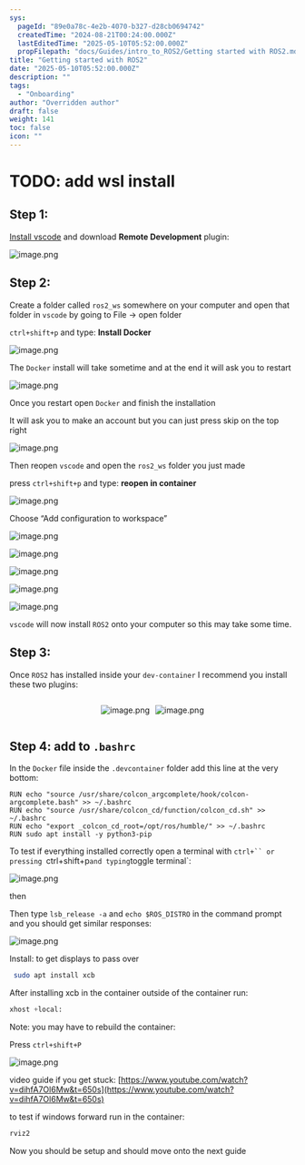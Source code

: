 ```yaml
---
sys:
  pageId: "89e0a78c-4e2b-4070-b327-d28cb0694742"
  createdTime: "2024-08-21T00:24:00.000Z"
  lastEditedTime: "2025-05-10T05:52:00.000Z"
  propFilepath: "docs/Guides/intro_to_ROS2/Getting started with ROS2.md"
title: "Getting started with ROS2"
date: "2025-05-10T05:52:00.000Z"
description: ""
tags:
  - "Onboarding"
author: "Overridden author"
draft: false
weight: 141
toc: false
icon: ""
---
```


# TODO: add wsl install

## Step 1:

[Install vscode](https://code.visualstudio.com/download) and download **Remote Development** plugin:

![image.png](https://prod-files-secure.s3.us-west-2.amazonaws.com/d518164a-d88e-44d1-a4ee-3adb3bd8bce0/efb52993-1881-4a40-b95e-6f020334f022/image.png?X-Amz-Algorithm=AWS4-HMAC-SHA256&X-Amz-Content-Sha256=UNSIGNED-PAYLOAD&X-Amz-Credential=ASIAZI2LB4662GFFCBWY%2F20250610%2Fus-west-2%2Fs3%2Faws4_request&X-Amz-Date=20250610T170810Z&X-Amz-Expires=3600&X-Amz-Security-Token=IQoJb3JpZ2luX2VjEOn%2F%2F%2F%2F%2F%2F%2F%2F%2F%2FwEaCXVzLXdlc3QtMiJHMEUCIQC%2FO1dj%2F%2FZMC6N7ko42kRrVkO%2B4RD%2BMzB3YTG%2FNe1Kd2gIgcrpjBC5YPG%2FxkAg%2FxT%2FLY61dcVo2aEGY8Hn72xhJHOgqiAQIwv%2F%2F%2F%2F%2F%2F%2F%2F%2F%2FARAAGgw2Mzc0MjMxODM4MDUiDHpO%2FyAKg68lWjpSmircAw72fnKrGWSU8%2BzPSnJcITZ651bLz1MpnJQ%2BbGLEsU%2BS3vmgFhOcPp2nBYGYKLQlP8IQNLri8fzvSmXyV%2Bw0PNNW7Ewr%2BLmNbZhbXpF8T6OFQP5POg5sqyOBrRiA4aqeajYi2KUK%2FGqxl3UfRUn596N9TG89VbMnwTm8aBcPlw9ak%2Fs%2Fcvz5MMl8LnY%2FJ8fc4hjAaPW9ZdhKjkcejfPk3h4Hv59MBwnruGPVnjhxC%2BmhIcQX7EG73jHUH663j60PEQoWKnvL20cdBy0i145%2BxCdTlEmMahlbW%2BCkGmIU8fsxjY%2B7C50FbKIdD9qPf%2Bu1RKgIBH%2BqKSZQXl4tFJttoupJt8lVt1X%2FaKbaCaD6dkcsSneEo6JtCFLF3vUqJ%2B6efuHawEjpayCHSd70RA0n%2Bi3TtkSmNeNl9JZLxxeKldydIP9BHUc3OY5cFirmh7%2FPV%2FQnsE5Zci0TVKsvDK0OcgkRcVFEln6N31vILQDpI0vcjfaymo9Z4foNMkS7rZVnTj9%2Fux9QpHF8eu3y4QisBp7HxMOa%2FdtQOfM8DMYC%2BnBgvaCum1T1hreIih8nydQ7ePqkECxuoZWa4feQ%2B0ANHNHrMT3QYmJYsA1hrE4s2G%2BTtF2YwiFanVgwVwuOMPrJocIGOqUB99LcAvSGeFOTIWfnv3Z0wVgybFBFIppGSiXrrG1KO92KNEmDlr5mzhre%2Fzz7jZYf8CX4cRoi%2FIawHRJg5gy%2FWS4UfEZNs%2FWfSVxZZQg0%2FT28NK%2BBvheyspHO0E1Cmq7UlTOVCO7mDMk9Rapc6lNYomneZRJ6BZWS3NzSpc3N6sjwoJhE3ps9ROlnsmaLfpb3eEwzSiWfD3mg9Cz9b5M9yvRIxzvN&X-Amz-Signature=0437fcebacb789383d4f02580068b6bd6ae281f56eb6add07d448023f03fc784&X-Amz-SignedHeaders=host&x-id=GetObject)

## Step 2:

Create a folder called `ros2_ws` somewhere on your computer and open that folder in `vscode` by going to File → open folder 

`ctrl+shift+p` and type: **Install Docker**

![image.png](https://prod-files-secure.s3.us-west-2.amazonaws.com/d518164a-d88e-44d1-a4ee-3adb3bd8bce0/2269dc0e-1cd5-47ff-bceb-c04ad9b2eab0/image.png?X-Amz-Algorithm=AWS4-HMAC-SHA256&X-Amz-Content-Sha256=UNSIGNED-PAYLOAD&X-Amz-Credential=ASIAZI2LB4662GFFCBWY%2F20250610%2Fus-west-2%2Fs3%2Faws4_request&X-Amz-Date=20250610T170810Z&X-Amz-Expires=3600&X-Amz-Security-Token=IQoJb3JpZ2luX2VjEOn%2F%2F%2F%2F%2F%2F%2F%2F%2F%2FwEaCXVzLXdlc3QtMiJHMEUCIQC%2FO1dj%2F%2FZMC6N7ko42kRrVkO%2B4RD%2BMzB3YTG%2FNe1Kd2gIgcrpjBC5YPG%2FxkAg%2FxT%2FLY61dcVo2aEGY8Hn72xhJHOgqiAQIwv%2F%2F%2F%2F%2F%2F%2F%2F%2F%2FARAAGgw2Mzc0MjMxODM4MDUiDHpO%2FyAKg68lWjpSmircAw72fnKrGWSU8%2BzPSnJcITZ651bLz1MpnJQ%2BbGLEsU%2BS3vmgFhOcPp2nBYGYKLQlP8IQNLri8fzvSmXyV%2Bw0PNNW7Ewr%2BLmNbZhbXpF8T6OFQP5POg5sqyOBrRiA4aqeajYi2KUK%2FGqxl3UfRUn596N9TG89VbMnwTm8aBcPlw9ak%2Fs%2Fcvz5MMl8LnY%2FJ8fc4hjAaPW9ZdhKjkcejfPk3h4Hv59MBwnruGPVnjhxC%2BmhIcQX7EG73jHUH663j60PEQoWKnvL20cdBy0i145%2BxCdTlEmMahlbW%2BCkGmIU8fsxjY%2B7C50FbKIdD9qPf%2Bu1RKgIBH%2BqKSZQXl4tFJttoupJt8lVt1X%2FaKbaCaD6dkcsSneEo6JtCFLF3vUqJ%2B6efuHawEjpayCHSd70RA0n%2Bi3TtkSmNeNl9JZLxxeKldydIP9BHUc3OY5cFirmh7%2FPV%2FQnsE5Zci0TVKsvDK0OcgkRcVFEln6N31vILQDpI0vcjfaymo9Z4foNMkS7rZVnTj9%2Fux9QpHF8eu3y4QisBp7HxMOa%2FdtQOfM8DMYC%2BnBgvaCum1T1hreIih8nydQ7ePqkECxuoZWa4feQ%2B0ANHNHrMT3QYmJYsA1hrE4s2G%2BTtF2YwiFanVgwVwuOMPrJocIGOqUB99LcAvSGeFOTIWfnv3Z0wVgybFBFIppGSiXrrG1KO92KNEmDlr5mzhre%2Fzz7jZYf8CX4cRoi%2FIawHRJg5gy%2FWS4UfEZNs%2FWfSVxZZQg0%2FT28NK%2BBvheyspHO0E1Cmq7UlTOVCO7mDMk9Rapc6lNYomneZRJ6BZWS3NzSpc3N6sjwoJhE3ps9ROlnsmaLfpb3eEwzSiWfD3mg9Cz9b5M9yvRIxzvN&X-Amz-Signature=feca02e46fb2cc4cf5ea608b7e5e9592c8f39f7a941a0aa40cc5e85f45cf5a67&X-Amz-SignedHeaders=host&x-id=GetObject)

The `Docker` install will take sometime and at the end it will ask you to restart

![image.png](https://prod-files-secure.s3.us-west-2.amazonaws.com/d518164a-d88e-44d1-a4ee-3adb3bd8bce0/ed233f78-be33-4b1f-b89c-9c346c0e961e/image.png?X-Amz-Algorithm=AWS4-HMAC-SHA256&X-Amz-Content-Sha256=UNSIGNED-PAYLOAD&X-Amz-Credential=ASIAZI2LB4662GFFCBWY%2F20250610%2Fus-west-2%2Fs3%2Faws4_request&X-Amz-Date=20250610T170810Z&X-Amz-Expires=3600&X-Amz-Security-Token=IQoJb3JpZ2luX2VjEOn%2F%2F%2F%2F%2F%2F%2F%2F%2F%2FwEaCXVzLXdlc3QtMiJHMEUCIQC%2FO1dj%2F%2FZMC6N7ko42kRrVkO%2B4RD%2BMzB3YTG%2FNe1Kd2gIgcrpjBC5YPG%2FxkAg%2FxT%2FLY61dcVo2aEGY8Hn72xhJHOgqiAQIwv%2F%2F%2F%2F%2F%2F%2F%2F%2F%2FARAAGgw2Mzc0MjMxODM4MDUiDHpO%2FyAKg68lWjpSmircAw72fnKrGWSU8%2BzPSnJcITZ651bLz1MpnJQ%2BbGLEsU%2BS3vmgFhOcPp2nBYGYKLQlP8IQNLri8fzvSmXyV%2Bw0PNNW7Ewr%2BLmNbZhbXpF8T6OFQP5POg5sqyOBrRiA4aqeajYi2KUK%2FGqxl3UfRUn596N9TG89VbMnwTm8aBcPlw9ak%2Fs%2Fcvz5MMl8LnY%2FJ8fc4hjAaPW9ZdhKjkcejfPk3h4Hv59MBwnruGPVnjhxC%2BmhIcQX7EG73jHUH663j60PEQoWKnvL20cdBy0i145%2BxCdTlEmMahlbW%2BCkGmIU8fsxjY%2B7C50FbKIdD9qPf%2Bu1RKgIBH%2BqKSZQXl4tFJttoupJt8lVt1X%2FaKbaCaD6dkcsSneEo6JtCFLF3vUqJ%2B6efuHawEjpayCHSd70RA0n%2Bi3TtkSmNeNl9JZLxxeKldydIP9BHUc3OY5cFirmh7%2FPV%2FQnsE5Zci0TVKsvDK0OcgkRcVFEln6N31vILQDpI0vcjfaymo9Z4foNMkS7rZVnTj9%2Fux9QpHF8eu3y4QisBp7HxMOa%2FdtQOfM8DMYC%2BnBgvaCum1T1hreIih8nydQ7ePqkECxuoZWa4feQ%2B0ANHNHrMT3QYmJYsA1hrE4s2G%2BTtF2YwiFanVgwVwuOMPrJocIGOqUB99LcAvSGeFOTIWfnv3Z0wVgybFBFIppGSiXrrG1KO92KNEmDlr5mzhre%2Fzz7jZYf8CX4cRoi%2FIawHRJg5gy%2FWS4UfEZNs%2FWfSVxZZQg0%2FT28NK%2BBvheyspHO0E1Cmq7UlTOVCO7mDMk9Rapc6lNYomneZRJ6BZWS3NzSpc3N6sjwoJhE3ps9ROlnsmaLfpb3eEwzSiWfD3mg9Cz9b5M9yvRIxzvN&X-Amz-Signature=4d825061357d53a8cbce6f612b8bbe3cccdb2202f75fec9f5e9bfe6a17451dd4&X-Amz-SignedHeaders=host&x-id=GetObject)

Once you restart open `Docker` and finish the installation

It will ask you to make an account but you can just press skip on the top right

![image.png](https://prod-files-secure.s3.us-west-2.amazonaws.com/d518164a-d88e-44d1-a4ee-3adb3bd8bce0/21010ad9-1659-4fd9-9f59-9932a09b2a3d/image.png?X-Amz-Algorithm=AWS4-HMAC-SHA256&X-Amz-Content-Sha256=UNSIGNED-PAYLOAD&X-Amz-Credential=ASIAZI2LB4662GFFCBWY%2F20250610%2Fus-west-2%2Fs3%2Faws4_request&X-Amz-Date=20250610T170810Z&X-Amz-Expires=3600&X-Amz-Security-Token=IQoJb3JpZ2luX2VjEOn%2F%2F%2F%2F%2F%2F%2F%2F%2F%2FwEaCXVzLXdlc3QtMiJHMEUCIQC%2FO1dj%2F%2FZMC6N7ko42kRrVkO%2B4RD%2BMzB3YTG%2FNe1Kd2gIgcrpjBC5YPG%2FxkAg%2FxT%2FLY61dcVo2aEGY8Hn72xhJHOgqiAQIwv%2F%2F%2F%2F%2F%2F%2F%2F%2F%2FARAAGgw2Mzc0MjMxODM4MDUiDHpO%2FyAKg68lWjpSmircAw72fnKrGWSU8%2BzPSnJcITZ651bLz1MpnJQ%2BbGLEsU%2BS3vmgFhOcPp2nBYGYKLQlP8IQNLri8fzvSmXyV%2Bw0PNNW7Ewr%2BLmNbZhbXpF8T6OFQP5POg5sqyOBrRiA4aqeajYi2KUK%2FGqxl3UfRUn596N9TG89VbMnwTm8aBcPlw9ak%2Fs%2Fcvz5MMl8LnY%2FJ8fc4hjAaPW9ZdhKjkcejfPk3h4Hv59MBwnruGPVnjhxC%2BmhIcQX7EG73jHUH663j60PEQoWKnvL20cdBy0i145%2BxCdTlEmMahlbW%2BCkGmIU8fsxjY%2B7C50FbKIdD9qPf%2Bu1RKgIBH%2BqKSZQXl4tFJttoupJt8lVt1X%2FaKbaCaD6dkcsSneEo6JtCFLF3vUqJ%2B6efuHawEjpayCHSd70RA0n%2Bi3TtkSmNeNl9JZLxxeKldydIP9BHUc3OY5cFirmh7%2FPV%2FQnsE5Zci0TVKsvDK0OcgkRcVFEln6N31vILQDpI0vcjfaymo9Z4foNMkS7rZVnTj9%2Fux9QpHF8eu3y4QisBp7HxMOa%2FdtQOfM8DMYC%2BnBgvaCum1T1hreIih8nydQ7ePqkECxuoZWa4feQ%2B0ANHNHrMT3QYmJYsA1hrE4s2G%2BTtF2YwiFanVgwVwuOMPrJocIGOqUB99LcAvSGeFOTIWfnv3Z0wVgybFBFIppGSiXrrG1KO92KNEmDlr5mzhre%2Fzz7jZYf8CX4cRoi%2FIawHRJg5gy%2FWS4UfEZNs%2FWfSVxZZQg0%2FT28NK%2BBvheyspHO0E1Cmq7UlTOVCO7mDMk9Rapc6lNYomneZRJ6BZWS3NzSpc3N6sjwoJhE3ps9ROlnsmaLfpb3eEwzSiWfD3mg9Cz9b5M9yvRIxzvN&X-Amz-Signature=87115147c7d793478dee292827657d625e8b16c315688222ede0fe985fe1858b&X-Amz-SignedHeaders=host&x-id=GetObject)

Then reopen `vscode` and open the `ros2_ws` folder you just made

press `ctrl+shift+p` and type: **reopen in container**

![image.png](https://prod-files-secure.s3.us-west-2.amazonaws.com/d518164a-d88e-44d1-a4ee-3adb3bd8bce0/4e93b8c2-41ad-488c-8095-c74205196118/image.png?X-Amz-Algorithm=AWS4-HMAC-SHA256&X-Amz-Content-Sha256=UNSIGNED-PAYLOAD&X-Amz-Credential=ASIAZI2LB4662GFFCBWY%2F20250610%2Fus-west-2%2Fs3%2Faws4_request&X-Amz-Date=20250610T170810Z&X-Amz-Expires=3600&X-Amz-Security-Token=IQoJb3JpZ2luX2VjEOn%2F%2F%2F%2F%2F%2F%2F%2F%2F%2FwEaCXVzLXdlc3QtMiJHMEUCIQC%2FO1dj%2F%2FZMC6N7ko42kRrVkO%2B4RD%2BMzB3YTG%2FNe1Kd2gIgcrpjBC5YPG%2FxkAg%2FxT%2FLY61dcVo2aEGY8Hn72xhJHOgqiAQIwv%2F%2F%2F%2F%2F%2F%2F%2F%2F%2FARAAGgw2Mzc0MjMxODM4MDUiDHpO%2FyAKg68lWjpSmircAw72fnKrGWSU8%2BzPSnJcITZ651bLz1MpnJQ%2BbGLEsU%2BS3vmgFhOcPp2nBYGYKLQlP8IQNLri8fzvSmXyV%2Bw0PNNW7Ewr%2BLmNbZhbXpF8T6OFQP5POg5sqyOBrRiA4aqeajYi2KUK%2FGqxl3UfRUn596N9TG89VbMnwTm8aBcPlw9ak%2Fs%2Fcvz5MMl8LnY%2FJ8fc4hjAaPW9ZdhKjkcejfPk3h4Hv59MBwnruGPVnjhxC%2BmhIcQX7EG73jHUH663j60PEQoWKnvL20cdBy0i145%2BxCdTlEmMahlbW%2BCkGmIU8fsxjY%2B7C50FbKIdD9qPf%2Bu1RKgIBH%2BqKSZQXl4tFJttoupJt8lVt1X%2FaKbaCaD6dkcsSneEo6JtCFLF3vUqJ%2B6efuHawEjpayCHSd70RA0n%2Bi3TtkSmNeNl9JZLxxeKldydIP9BHUc3OY5cFirmh7%2FPV%2FQnsE5Zci0TVKsvDK0OcgkRcVFEln6N31vILQDpI0vcjfaymo9Z4foNMkS7rZVnTj9%2Fux9QpHF8eu3y4QisBp7HxMOa%2FdtQOfM8DMYC%2BnBgvaCum1T1hreIih8nydQ7ePqkECxuoZWa4feQ%2B0ANHNHrMT3QYmJYsA1hrE4s2G%2BTtF2YwiFanVgwVwuOMPrJocIGOqUB99LcAvSGeFOTIWfnv3Z0wVgybFBFIppGSiXrrG1KO92KNEmDlr5mzhre%2Fzz7jZYf8CX4cRoi%2FIawHRJg5gy%2FWS4UfEZNs%2FWfSVxZZQg0%2FT28NK%2BBvheyspHO0E1Cmq7UlTOVCO7mDMk9Rapc6lNYomneZRJ6BZWS3NzSpc3N6sjwoJhE3ps9ROlnsmaLfpb3eEwzSiWfD3mg9Cz9b5M9yvRIxzvN&X-Amz-Signature=15d84beafb7356ebf27990ea2b9db4edec384bbcea94ce2421dbd6c5fb2b28ea&X-Amz-SignedHeaders=host&x-id=GetObject)

Choose “Add configuration to workspace”

![image.png](https://prod-files-secure.s3.us-west-2.amazonaws.com/d518164a-d88e-44d1-a4ee-3adb3bd8bce0/9560b282-5060-4989-ba37-97e7b2c22476/image.png?X-Amz-Algorithm=AWS4-HMAC-SHA256&X-Amz-Content-Sha256=UNSIGNED-PAYLOAD&X-Amz-Credential=ASIAZI2LB4662GFFCBWY%2F20250610%2Fus-west-2%2Fs3%2Faws4_request&X-Amz-Date=20250610T170810Z&X-Amz-Expires=3600&X-Amz-Security-Token=IQoJb3JpZ2luX2VjEOn%2F%2F%2F%2F%2F%2F%2F%2F%2F%2FwEaCXVzLXdlc3QtMiJHMEUCIQC%2FO1dj%2F%2FZMC6N7ko42kRrVkO%2B4RD%2BMzB3YTG%2FNe1Kd2gIgcrpjBC5YPG%2FxkAg%2FxT%2FLY61dcVo2aEGY8Hn72xhJHOgqiAQIwv%2F%2F%2F%2F%2F%2F%2F%2F%2F%2FARAAGgw2Mzc0MjMxODM4MDUiDHpO%2FyAKg68lWjpSmircAw72fnKrGWSU8%2BzPSnJcITZ651bLz1MpnJQ%2BbGLEsU%2BS3vmgFhOcPp2nBYGYKLQlP8IQNLri8fzvSmXyV%2Bw0PNNW7Ewr%2BLmNbZhbXpF8T6OFQP5POg5sqyOBrRiA4aqeajYi2KUK%2FGqxl3UfRUn596N9TG89VbMnwTm8aBcPlw9ak%2Fs%2Fcvz5MMl8LnY%2FJ8fc4hjAaPW9ZdhKjkcejfPk3h4Hv59MBwnruGPVnjhxC%2BmhIcQX7EG73jHUH663j60PEQoWKnvL20cdBy0i145%2BxCdTlEmMahlbW%2BCkGmIU8fsxjY%2B7C50FbKIdD9qPf%2Bu1RKgIBH%2BqKSZQXl4tFJttoupJt8lVt1X%2FaKbaCaD6dkcsSneEo6JtCFLF3vUqJ%2B6efuHawEjpayCHSd70RA0n%2Bi3TtkSmNeNl9JZLxxeKldydIP9BHUc3OY5cFirmh7%2FPV%2FQnsE5Zci0TVKsvDK0OcgkRcVFEln6N31vILQDpI0vcjfaymo9Z4foNMkS7rZVnTj9%2Fux9QpHF8eu3y4QisBp7HxMOa%2FdtQOfM8DMYC%2BnBgvaCum1T1hreIih8nydQ7ePqkECxuoZWa4feQ%2B0ANHNHrMT3QYmJYsA1hrE4s2G%2BTtF2YwiFanVgwVwuOMPrJocIGOqUB99LcAvSGeFOTIWfnv3Z0wVgybFBFIppGSiXrrG1KO92KNEmDlr5mzhre%2Fzz7jZYf8CX4cRoi%2FIawHRJg5gy%2FWS4UfEZNs%2FWfSVxZZQg0%2FT28NK%2BBvheyspHO0E1Cmq7UlTOVCO7mDMk9Rapc6lNYomneZRJ6BZWS3NzSpc3N6sjwoJhE3ps9ROlnsmaLfpb3eEwzSiWfD3mg9Cz9b5M9yvRIxzvN&X-Amz-Signature=3cbb5b384cf9ab22119736714176ad656376d44b7e549dc71cf3fa5f1f6e7980&X-Amz-SignedHeaders=host&x-id=GetObject)

![image.png](https://prod-files-secure.s3.us-west-2.amazonaws.com/d518164a-d88e-44d1-a4ee-3adb3bd8bce0/2ee63f81-886b-48e8-a553-dc6e5eac99e4/image.png?X-Amz-Algorithm=AWS4-HMAC-SHA256&X-Amz-Content-Sha256=UNSIGNED-PAYLOAD&X-Amz-Credential=ASIAZI2LB4662GFFCBWY%2F20250610%2Fus-west-2%2Fs3%2Faws4_request&X-Amz-Date=20250610T170810Z&X-Amz-Expires=3600&X-Amz-Security-Token=IQoJb3JpZ2luX2VjEOn%2F%2F%2F%2F%2F%2F%2F%2F%2F%2FwEaCXVzLXdlc3QtMiJHMEUCIQC%2FO1dj%2F%2FZMC6N7ko42kRrVkO%2B4RD%2BMzB3YTG%2FNe1Kd2gIgcrpjBC5YPG%2FxkAg%2FxT%2FLY61dcVo2aEGY8Hn72xhJHOgqiAQIwv%2F%2F%2F%2F%2F%2F%2F%2F%2F%2FARAAGgw2Mzc0MjMxODM4MDUiDHpO%2FyAKg68lWjpSmircAw72fnKrGWSU8%2BzPSnJcITZ651bLz1MpnJQ%2BbGLEsU%2BS3vmgFhOcPp2nBYGYKLQlP8IQNLri8fzvSmXyV%2Bw0PNNW7Ewr%2BLmNbZhbXpF8T6OFQP5POg5sqyOBrRiA4aqeajYi2KUK%2FGqxl3UfRUn596N9TG89VbMnwTm8aBcPlw9ak%2Fs%2Fcvz5MMl8LnY%2FJ8fc4hjAaPW9ZdhKjkcejfPk3h4Hv59MBwnruGPVnjhxC%2BmhIcQX7EG73jHUH663j60PEQoWKnvL20cdBy0i145%2BxCdTlEmMahlbW%2BCkGmIU8fsxjY%2B7C50FbKIdD9qPf%2Bu1RKgIBH%2BqKSZQXl4tFJttoupJt8lVt1X%2FaKbaCaD6dkcsSneEo6JtCFLF3vUqJ%2B6efuHawEjpayCHSd70RA0n%2Bi3TtkSmNeNl9JZLxxeKldydIP9BHUc3OY5cFirmh7%2FPV%2FQnsE5Zci0TVKsvDK0OcgkRcVFEln6N31vILQDpI0vcjfaymo9Z4foNMkS7rZVnTj9%2Fux9QpHF8eu3y4QisBp7HxMOa%2FdtQOfM8DMYC%2BnBgvaCum1T1hreIih8nydQ7ePqkECxuoZWa4feQ%2B0ANHNHrMT3QYmJYsA1hrE4s2G%2BTtF2YwiFanVgwVwuOMPrJocIGOqUB99LcAvSGeFOTIWfnv3Z0wVgybFBFIppGSiXrrG1KO92KNEmDlr5mzhre%2Fzz7jZYf8CX4cRoi%2FIawHRJg5gy%2FWS4UfEZNs%2FWfSVxZZQg0%2FT28NK%2BBvheyspHO0E1Cmq7UlTOVCO7mDMk9Rapc6lNYomneZRJ6BZWS3NzSpc3N6sjwoJhE3ps9ROlnsmaLfpb3eEwzSiWfD3mg9Cz9b5M9yvRIxzvN&X-Amz-Signature=e323e6fee040424d6927ae95ee0f99d83ae33b794d7fb9068b40203aae45af17&X-Amz-SignedHeaders=host&x-id=GetObject)

![image.png](https://prod-files-secure.s3.us-west-2.amazonaws.com/d518164a-d88e-44d1-a4ee-3adb3bd8bce0/ae1580b2-b048-407e-aed9-b584224a7a04/image.png?X-Amz-Algorithm=AWS4-HMAC-SHA256&X-Amz-Content-Sha256=UNSIGNED-PAYLOAD&X-Amz-Credential=ASIAZI2LB4662GFFCBWY%2F20250610%2Fus-west-2%2Fs3%2Faws4_request&X-Amz-Date=20250610T170810Z&X-Amz-Expires=3600&X-Amz-Security-Token=IQoJb3JpZ2luX2VjEOn%2F%2F%2F%2F%2F%2F%2F%2F%2F%2FwEaCXVzLXdlc3QtMiJHMEUCIQC%2FO1dj%2F%2FZMC6N7ko42kRrVkO%2B4RD%2BMzB3YTG%2FNe1Kd2gIgcrpjBC5YPG%2FxkAg%2FxT%2FLY61dcVo2aEGY8Hn72xhJHOgqiAQIwv%2F%2F%2F%2F%2F%2F%2F%2F%2F%2FARAAGgw2Mzc0MjMxODM4MDUiDHpO%2FyAKg68lWjpSmircAw72fnKrGWSU8%2BzPSnJcITZ651bLz1MpnJQ%2BbGLEsU%2BS3vmgFhOcPp2nBYGYKLQlP8IQNLri8fzvSmXyV%2Bw0PNNW7Ewr%2BLmNbZhbXpF8T6OFQP5POg5sqyOBrRiA4aqeajYi2KUK%2FGqxl3UfRUn596N9TG89VbMnwTm8aBcPlw9ak%2Fs%2Fcvz5MMl8LnY%2FJ8fc4hjAaPW9ZdhKjkcejfPk3h4Hv59MBwnruGPVnjhxC%2BmhIcQX7EG73jHUH663j60PEQoWKnvL20cdBy0i145%2BxCdTlEmMahlbW%2BCkGmIU8fsxjY%2B7C50FbKIdD9qPf%2Bu1RKgIBH%2BqKSZQXl4tFJttoupJt8lVt1X%2FaKbaCaD6dkcsSneEo6JtCFLF3vUqJ%2B6efuHawEjpayCHSd70RA0n%2Bi3TtkSmNeNl9JZLxxeKldydIP9BHUc3OY5cFirmh7%2FPV%2FQnsE5Zci0TVKsvDK0OcgkRcVFEln6N31vILQDpI0vcjfaymo9Z4foNMkS7rZVnTj9%2Fux9QpHF8eu3y4QisBp7HxMOa%2FdtQOfM8DMYC%2BnBgvaCum1T1hreIih8nydQ7ePqkECxuoZWa4feQ%2B0ANHNHrMT3QYmJYsA1hrE4s2G%2BTtF2YwiFanVgwVwuOMPrJocIGOqUB99LcAvSGeFOTIWfnv3Z0wVgybFBFIppGSiXrrG1KO92KNEmDlr5mzhre%2Fzz7jZYf8CX4cRoi%2FIawHRJg5gy%2FWS4UfEZNs%2FWfSVxZZQg0%2FT28NK%2BBvheyspHO0E1Cmq7UlTOVCO7mDMk9Rapc6lNYomneZRJ6BZWS3NzSpc3N6sjwoJhE3ps9ROlnsmaLfpb3eEwzSiWfD3mg9Cz9b5M9yvRIxzvN&X-Amz-Signature=5653e3a77a23c98df54abc4692d167d07bf83801dcb34200665a74930084c460&X-Amz-SignedHeaders=host&x-id=GetObject)

![image.png](https://prod-files-secure.s3.us-west-2.amazonaws.com/d518164a-d88e-44d1-a4ee-3adb3bd8bce0/53255b28-f75e-430f-b9e3-c0ac8577e42b/image.png?X-Amz-Algorithm=AWS4-HMAC-SHA256&X-Amz-Content-Sha256=UNSIGNED-PAYLOAD&X-Amz-Credential=ASIAZI2LB4662GFFCBWY%2F20250610%2Fus-west-2%2Fs3%2Faws4_request&X-Amz-Date=20250610T170810Z&X-Amz-Expires=3600&X-Amz-Security-Token=IQoJb3JpZ2luX2VjEOn%2F%2F%2F%2F%2F%2F%2F%2F%2F%2FwEaCXVzLXdlc3QtMiJHMEUCIQC%2FO1dj%2F%2FZMC6N7ko42kRrVkO%2B4RD%2BMzB3YTG%2FNe1Kd2gIgcrpjBC5YPG%2FxkAg%2FxT%2FLY61dcVo2aEGY8Hn72xhJHOgqiAQIwv%2F%2F%2F%2F%2F%2F%2F%2F%2F%2FARAAGgw2Mzc0MjMxODM4MDUiDHpO%2FyAKg68lWjpSmircAw72fnKrGWSU8%2BzPSnJcITZ651bLz1MpnJQ%2BbGLEsU%2BS3vmgFhOcPp2nBYGYKLQlP8IQNLri8fzvSmXyV%2Bw0PNNW7Ewr%2BLmNbZhbXpF8T6OFQP5POg5sqyOBrRiA4aqeajYi2KUK%2FGqxl3UfRUn596N9TG89VbMnwTm8aBcPlw9ak%2Fs%2Fcvz5MMl8LnY%2FJ8fc4hjAaPW9ZdhKjkcejfPk3h4Hv59MBwnruGPVnjhxC%2BmhIcQX7EG73jHUH663j60PEQoWKnvL20cdBy0i145%2BxCdTlEmMahlbW%2BCkGmIU8fsxjY%2B7C50FbKIdD9qPf%2Bu1RKgIBH%2BqKSZQXl4tFJttoupJt8lVt1X%2FaKbaCaD6dkcsSneEo6JtCFLF3vUqJ%2B6efuHawEjpayCHSd70RA0n%2Bi3TtkSmNeNl9JZLxxeKldydIP9BHUc3OY5cFirmh7%2FPV%2FQnsE5Zci0TVKsvDK0OcgkRcVFEln6N31vILQDpI0vcjfaymo9Z4foNMkS7rZVnTj9%2Fux9QpHF8eu3y4QisBp7HxMOa%2FdtQOfM8DMYC%2BnBgvaCum1T1hreIih8nydQ7ePqkECxuoZWa4feQ%2B0ANHNHrMT3QYmJYsA1hrE4s2G%2BTtF2YwiFanVgwVwuOMPrJocIGOqUB99LcAvSGeFOTIWfnv3Z0wVgybFBFIppGSiXrrG1KO92KNEmDlr5mzhre%2Fzz7jZYf8CX4cRoi%2FIawHRJg5gy%2FWS4UfEZNs%2FWfSVxZZQg0%2FT28NK%2BBvheyspHO0E1Cmq7UlTOVCO7mDMk9Rapc6lNYomneZRJ6BZWS3NzSpc3N6sjwoJhE3ps9ROlnsmaLfpb3eEwzSiWfD3mg9Cz9b5M9yvRIxzvN&X-Amz-Signature=80001a3c85d8356661da66a53f693421cbe75f88d72d013eb4b4596ae8621cf6&X-Amz-SignedHeaders=host&x-id=GetObject)

![image.png](https://prod-files-secure.s3.us-west-2.amazonaws.com/d518164a-d88e-44d1-a4ee-3adb3bd8bce0/7c562767-5af9-4ffb-97d1-327bcdf4ee00/image.png?X-Amz-Algorithm=AWS4-HMAC-SHA256&X-Amz-Content-Sha256=UNSIGNED-PAYLOAD&X-Amz-Credential=ASIAZI2LB4662GFFCBWY%2F20250610%2Fus-west-2%2Fs3%2Faws4_request&X-Amz-Date=20250610T170810Z&X-Amz-Expires=3600&X-Amz-Security-Token=IQoJb3JpZ2luX2VjEOn%2F%2F%2F%2F%2F%2F%2F%2F%2F%2FwEaCXVzLXdlc3QtMiJHMEUCIQC%2FO1dj%2F%2FZMC6N7ko42kRrVkO%2B4RD%2BMzB3YTG%2FNe1Kd2gIgcrpjBC5YPG%2FxkAg%2FxT%2FLY61dcVo2aEGY8Hn72xhJHOgqiAQIwv%2F%2F%2F%2F%2F%2F%2F%2F%2F%2FARAAGgw2Mzc0MjMxODM4MDUiDHpO%2FyAKg68lWjpSmircAw72fnKrGWSU8%2BzPSnJcITZ651bLz1MpnJQ%2BbGLEsU%2BS3vmgFhOcPp2nBYGYKLQlP8IQNLri8fzvSmXyV%2Bw0PNNW7Ewr%2BLmNbZhbXpF8T6OFQP5POg5sqyOBrRiA4aqeajYi2KUK%2FGqxl3UfRUn596N9TG89VbMnwTm8aBcPlw9ak%2Fs%2Fcvz5MMl8LnY%2FJ8fc4hjAaPW9ZdhKjkcejfPk3h4Hv59MBwnruGPVnjhxC%2BmhIcQX7EG73jHUH663j60PEQoWKnvL20cdBy0i145%2BxCdTlEmMahlbW%2BCkGmIU8fsxjY%2B7C50FbKIdD9qPf%2Bu1RKgIBH%2BqKSZQXl4tFJttoupJt8lVt1X%2FaKbaCaD6dkcsSneEo6JtCFLF3vUqJ%2B6efuHawEjpayCHSd70RA0n%2Bi3TtkSmNeNl9JZLxxeKldydIP9BHUc3OY5cFirmh7%2FPV%2FQnsE5Zci0TVKsvDK0OcgkRcVFEln6N31vILQDpI0vcjfaymo9Z4foNMkS7rZVnTj9%2Fux9QpHF8eu3y4QisBp7HxMOa%2FdtQOfM8DMYC%2BnBgvaCum1T1hreIih8nydQ7ePqkECxuoZWa4feQ%2B0ANHNHrMT3QYmJYsA1hrE4s2G%2BTtF2YwiFanVgwVwuOMPrJocIGOqUB99LcAvSGeFOTIWfnv3Z0wVgybFBFIppGSiXrrG1KO92KNEmDlr5mzhre%2Fzz7jZYf8CX4cRoi%2FIawHRJg5gy%2FWS4UfEZNs%2FWfSVxZZQg0%2FT28NK%2BBvheyspHO0E1Cmq7UlTOVCO7mDMk9Rapc6lNYomneZRJ6BZWS3NzSpc3N6sjwoJhE3ps9ROlnsmaLfpb3eEwzSiWfD3mg9Cz9b5M9yvRIxzvN&X-Amz-Signature=0442af9e607b51f1f79831a6db24d8495de4c60669ec68be5b1e3e10bf7b8a5d&X-Amz-SignedHeaders=host&x-id=GetObject)

`vscode` will now install `ROS2` onto your computer so this may take some time.

## Step 3:

Once `ROS2` has installed inside your `dev-container` I recommend you install these two plugins:

<div style="display: flex;flex-direction: row; column-gap:10px; max-width: 630px;justify-content: center;">
<div>

![image.png](https://prod-files-secure.s3.us-west-2.amazonaws.com/d518164a-d88e-44d1-a4ee-3adb3bd8bce0/3fc3d550-5a54-4ba1-ba6b-faa01cdb7369/image.png?X-Amz-Algorithm=AWS4-HMAC-SHA256&X-Amz-Content-Sha256=UNSIGNED-PAYLOAD&X-Amz-Credential=ASIAZI2LB46673IZZRQB%2F20250610%2Fus-west-2%2Fs3%2Faws4_request&X-Amz-Date=20250610T170812Z&X-Amz-Expires=3600&X-Amz-Security-Token=IQoJb3JpZ2luX2VjEOT%2F%2F%2F%2F%2F%2F%2F%2F%2F%2FwEaCXVzLXdlc3QtMiJHMEUCIB9zYxOJbaHYvHl0qIP6QCh65i1jcp4%2BiNmdjnN6zTrEAiEAvybVTK8FQgDXmNvB0ygAmLLl%2BuWAp633RqLbTqOG0GsqiAQIvf%2F%2F%2F%2F%2F%2F%2F%2F%2F%2FARAAGgw2Mzc0MjMxODM4MDUiDOKmcHKMk%2BOmiB0eeSrcA4aqUlPLZCgDk4jaqcSOS248LSkkMCtNktitryqgTg0gc9VsHmHBbGdEYufEtSVV1r67whPD0JQAV0O4Jwbonq%2BYHJwUFSeQ0NviH2fsj%2Brt%2BdWwG0sIaWDvCFangGDHgNtk3vWK91PVQ9orSptecBM2qRX6gsx2t5Jru6kKit8QpuedHXJO1Cq6LBxpCoayibElYlzd5a9%2Fe%2FFaetUER4XdfovmQzkAJBoIrixbVEl9ON0BusE2bRn8292yIHZumInPGE5BxIJ9OnB9wiKsqpmJVWQigawrP3p%2BoU4afUO%2FdoWul6%2FGmBLIfnN9v8jxLyt1DM%2BiFj1Q%2BtBl8s52L9MYG8ECgGu0XtmaBFOgkGgaxX2Tns8lA07Lulp6r%2B1Nv9nVcgitxHrCCBIOsxP%2FV3xcE7haEtRq8WzEVy4dZWWJ32EsA5%2FYWpDD69ri7JQBIliAW%2B7i5g0Nqvm3fWEghfHuOvPeAUsgrXzkAfC4sIDE1kQzPgERS6SBTCdhIpT9LXwoYGTyGPCCQfII3KLD0LIxrSnQmE%2B2d9tI9Uoog%2BfR3S9CHvvlVfjHkhMc8iftuPbkl1jSiARLugtYipWg2gWMxw4xHcQbDoS9540EWokMs1QB31H22amNr6tPMLy%2BoMIGOqUBxEeroK%2F2X9EdBK9pQdCz8%2Fep2tX7c2O6oRN%2FwzDdTwEWwvjQ2oR9Cpxn4Gd%2Fz8hMiRRDJ7VViM4ccfp2mU58tB4y04oKkmw2K37X1qYBetQ65oV8cMTrxW7nDlV84rJXBpwJFuotQ9c8Fmh%2FdI5PWssMSfAWbU8weos1hUaPnNdWsFN65%2BrF2Pz2uMJ9CC7TqCEgVhtQjJ0LwshbkK8uMWNA4D%2FG&X-Amz-Signature=a238d4dea9d27f37a1a0599e53c921cc23b5d440e97407eb7710c92c213718bf&X-Amz-SignedHeaders=host&x-id=GetObject)

</div>
<div>

![image.png](https://prod-files-secure.s3.us-west-2.amazonaws.com/d518164a-d88e-44d1-a4ee-3adb3bd8bce0/d994cc66-13c2-4093-a5a3-f84cf4601a82/image.png?X-Amz-Algorithm=AWS4-HMAC-SHA256&X-Amz-Content-Sha256=UNSIGNED-PAYLOAD&X-Amz-Credential=ASIAZI2LB466T4A4UNRG%2F20250610%2Fus-west-2%2Fs3%2Faws4_request&X-Amz-Date=20250610T170814Z&X-Amz-Expires=3600&X-Amz-Security-Token=IQoJb3JpZ2luX2VjEOT%2F%2F%2F%2F%2F%2F%2F%2F%2F%2FwEaCXVzLXdlc3QtMiJGMEQCIFeyISO064VvUkL9GHqUzCE8QXw0rFRwNxedL3BtBd0NAiA7SJWxkTxtgcPtGM1Z80qw5ca097EwZxn%2FRF830foVviqIBAi9%2F%2F%2F%2F%2F%2F%2F%2F%2F%2F8BEAAaDDYzNzQyMzE4MzgwNSIMrGyL74UQBW1Kf6EiKtwDvgPHOgiCToA3MSzsSxGUpgoXyjYqkbpdRV7uDWNnu0hIHxyEe5sfEGc%2B27wcwMDrjxP7b1tBq%2FQa4BUmt0LB8DOPqqnXdaj4TQEYnNTzcLhtoDZ3om2aRXGct6SywSkl7iFDC%2BQwhAQ%2FC5RF%2BC7ObY62w7t6xE9sIrBdLvPAgKAuJACsjz8u09oGhoV%2Bl41JoGd2%2BixgU%2FiV92vRiNecjxYbij9t9XXgj3U5evC6gqS5PbuAL4otAcXEa9%2BNqUBsUu0kSzzzZwYQmHYxv3A9tARzGv9L0KOTRLN4Or%2BjLpgXJMGhHxTJKIXwo4vg9jdAPK4ynixb9BUKqY0PIEf0DCXauj4QI4Aay8oynv5w5E5RHm77ecVOwd%2Bf6EcG1EiOS16cBbV7vw2AzzJYI6u7sYBfYS1nsrfL5MIt000BQX9%2FtEd%2F98B0mVv1Bef62wkAfIhfVcxfio4K0yfqK7BEJt2L3j38UBg%2B7%2BECSfj1fkwPJpdkTSJOfqyNkHnBLKWsT6RBu7V%2B8LIyL4%2Bdzk4QjUxVvNxJY9SwrxdM049%2FzZ5EL%2FRAoZBVc4Lu%2BsokIX2j5BlXTJY31pRFOnH6uyksk40gyGfnUpZEzzxLWgeMjgWBh2jqKSAMFBqq7pEw0b6gwgY6pgFZp84Wus%2BnVIIz9A9JPjxWqqqTVJMl7VeiCtBk%2BGDhgYsZ%2BWmcW3UcJJpBYNgS22EzHVdcWUOsXEjX52ap2srz2M00pY%2F07HXhCZ1ux9G%2F0qdQjKt%2FG9A515AjGpM5jJ1c10x%2Bmw%2BeTqY6tMEENl9fDHV0V7gliTjsZhOeRCBUUux7dWlflOIf9Uv8bgLq4dAgSBAovCBUJGs3K4wLgwXHIYu8NXzQ&X-Amz-Signature=987f1d74ad42bcc339c533c08c89f043a7330fa5db7efc6799891a0fb81198c0&X-Amz-SignedHeaders=host&x-id=GetObject)

</div>
</div>

## Step 4: add to `.bashrc`

In the `Docker` file inside the `.devcontainer` folder add this line at the very bottom: 

```docker
RUN echo "source /usr/share/colcon_argcomplete/hook/colcon-argcomplete.bash" >> ~/.bashrc
RUN echo "source /usr/share/colcon_cd/function/colcon_cd.sh" >> ~/.bashrc
RUN echo "export _colcon_cd_root=/opt/ros/humble/" >> ~/.bashrc
RUN sudo apt install -y python3-pip 
```

To test if everything installed correctly open a terminal with `ctrl+`` or pressing `ctrl+shift+p` and typing `toggle terminal`:

![image.png](https://prod-files-secure.s3.us-west-2.amazonaws.com/d518164a-d88e-44d1-a4ee-3adb3bd8bce0/6a4943d8-b04e-4c02-9a58-775f3384d1a5/image.png?X-Amz-Algorithm=AWS4-HMAC-SHA256&X-Amz-Content-Sha256=UNSIGNED-PAYLOAD&X-Amz-Credential=ASIAZI2LB4662GFFCBWY%2F20250610%2Fus-west-2%2Fs3%2Faws4_request&X-Amz-Date=20250610T170810Z&X-Amz-Expires=3600&X-Amz-Security-Token=IQoJb3JpZ2luX2VjEOn%2F%2F%2F%2F%2F%2F%2F%2F%2F%2FwEaCXVzLXdlc3QtMiJHMEUCIQC%2FO1dj%2F%2FZMC6N7ko42kRrVkO%2B4RD%2BMzB3YTG%2FNe1Kd2gIgcrpjBC5YPG%2FxkAg%2FxT%2FLY61dcVo2aEGY8Hn72xhJHOgqiAQIwv%2F%2F%2F%2F%2F%2F%2F%2F%2F%2FARAAGgw2Mzc0MjMxODM4MDUiDHpO%2FyAKg68lWjpSmircAw72fnKrGWSU8%2BzPSnJcITZ651bLz1MpnJQ%2BbGLEsU%2BS3vmgFhOcPp2nBYGYKLQlP8IQNLri8fzvSmXyV%2Bw0PNNW7Ewr%2BLmNbZhbXpF8T6OFQP5POg5sqyOBrRiA4aqeajYi2KUK%2FGqxl3UfRUn596N9TG89VbMnwTm8aBcPlw9ak%2Fs%2Fcvz5MMl8LnY%2FJ8fc4hjAaPW9ZdhKjkcejfPk3h4Hv59MBwnruGPVnjhxC%2BmhIcQX7EG73jHUH663j60PEQoWKnvL20cdBy0i145%2BxCdTlEmMahlbW%2BCkGmIU8fsxjY%2B7C50FbKIdD9qPf%2Bu1RKgIBH%2BqKSZQXl4tFJttoupJt8lVt1X%2FaKbaCaD6dkcsSneEo6JtCFLF3vUqJ%2B6efuHawEjpayCHSd70RA0n%2Bi3TtkSmNeNl9JZLxxeKldydIP9BHUc3OY5cFirmh7%2FPV%2FQnsE5Zci0TVKsvDK0OcgkRcVFEln6N31vILQDpI0vcjfaymo9Z4foNMkS7rZVnTj9%2Fux9QpHF8eu3y4QisBp7HxMOa%2FdtQOfM8DMYC%2BnBgvaCum1T1hreIih8nydQ7ePqkECxuoZWa4feQ%2B0ANHNHrMT3QYmJYsA1hrE4s2G%2BTtF2YwiFanVgwVwuOMPrJocIGOqUB99LcAvSGeFOTIWfnv3Z0wVgybFBFIppGSiXrrG1KO92KNEmDlr5mzhre%2Fzz7jZYf8CX4cRoi%2FIawHRJg5gy%2FWS4UfEZNs%2FWfSVxZZQg0%2FT28NK%2BBvheyspHO0E1Cmq7UlTOVCO7mDMk9Rapc6lNYomneZRJ6BZWS3NzSpc3N6sjwoJhE3ps9ROlnsmaLfpb3eEwzSiWfD3mg9Cz9b5M9yvRIxzvN&X-Amz-Signature=a21d7274dbab432b343a78ae17d254e22bb1c2074f618aea80582ff660aa5a93&X-Amz-SignedHeaders=host&x-id=GetObject)

then 

Then type `lsb_release -a` and `echo $ROS_DISTRO` in the command prompt and you should get similar responses:

![image.png](https://prod-files-secure.s3.us-west-2.amazonaws.com/d518164a-d88e-44d1-a4ee-3adb3bd8bce0/3e635dec-a805-4e85-8b9e-d000e5b71a4e/image.png?X-Amz-Algorithm=AWS4-HMAC-SHA256&X-Amz-Content-Sha256=UNSIGNED-PAYLOAD&X-Amz-Credential=ASIAZI2LB4662GFFCBWY%2F20250610%2Fus-west-2%2Fs3%2Faws4_request&X-Amz-Date=20250610T170810Z&X-Amz-Expires=3600&X-Amz-Security-Token=IQoJb3JpZ2luX2VjEOn%2F%2F%2F%2F%2F%2F%2F%2F%2F%2FwEaCXVzLXdlc3QtMiJHMEUCIQC%2FO1dj%2F%2FZMC6N7ko42kRrVkO%2B4RD%2BMzB3YTG%2FNe1Kd2gIgcrpjBC5YPG%2FxkAg%2FxT%2FLY61dcVo2aEGY8Hn72xhJHOgqiAQIwv%2F%2F%2F%2F%2F%2F%2F%2F%2F%2FARAAGgw2Mzc0MjMxODM4MDUiDHpO%2FyAKg68lWjpSmircAw72fnKrGWSU8%2BzPSnJcITZ651bLz1MpnJQ%2BbGLEsU%2BS3vmgFhOcPp2nBYGYKLQlP8IQNLri8fzvSmXyV%2Bw0PNNW7Ewr%2BLmNbZhbXpF8T6OFQP5POg5sqyOBrRiA4aqeajYi2KUK%2FGqxl3UfRUn596N9TG89VbMnwTm8aBcPlw9ak%2Fs%2Fcvz5MMl8LnY%2FJ8fc4hjAaPW9ZdhKjkcejfPk3h4Hv59MBwnruGPVnjhxC%2BmhIcQX7EG73jHUH663j60PEQoWKnvL20cdBy0i145%2BxCdTlEmMahlbW%2BCkGmIU8fsxjY%2B7C50FbKIdD9qPf%2Bu1RKgIBH%2BqKSZQXl4tFJttoupJt8lVt1X%2FaKbaCaD6dkcsSneEo6JtCFLF3vUqJ%2B6efuHawEjpayCHSd70RA0n%2Bi3TtkSmNeNl9JZLxxeKldydIP9BHUc3OY5cFirmh7%2FPV%2FQnsE5Zci0TVKsvDK0OcgkRcVFEln6N31vILQDpI0vcjfaymo9Z4foNMkS7rZVnTj9%2Fux9QpHF8eu3y4QisBp7HxMOa%2FdtQOfM8DMYC%2BnBgvaCum1T1hreIih8nydQ7ePqkECxuoZWa4feQ%2B0ANHNHrMT3QYmJYsA1hrE4s2G%2BTtF2YwiFanVgwVwuOMPrJocIGOqUB99LcAvSGeFOTIWfnv3Z0wVgybFBFIppGSiXrrG1KO92KNEmDlr5mzhre%2Fzz7jZYf8CX4cRoi%2FIawHRJg5gy%2FWS4UfEZNs%2FWfSVxZZQg0%2FT28NK%2BBvheyspHO0E1Cmq7UlTOVCO7mDMk9Rapc6lNYomneZRJ6BZWS3NzSpc3N6sjwoJhE3ps9ROlnsmaLfpb3eEwzSiWfD3mg9Cz9b5M9yvRIxzvN&X-Amz-Signature=715edaa16d636123a2cd2e3149da7b93fc1623463e8cb50095da620bb4d89f9b&X-Amz-SignedHeaders=host&x-id=GetObject)

Install:  to get displays to pass over

```bash
 sudo apt install xcb
```

After installing xcb in the container outside of the container run:

```python
xhost +local:
```

Note: you may have to rebuild the container:

Press `ctrl+shift+P`

![image.png](https://prod-files-secure.s3.us-west-2.amazonaws.com/d518164a-d88e-44d1-a4ee-3adb3bd8bce0/6c2be660-2618-4c38-9c26-53554f7a0b7b/image.png?X-Amz-Algorithm=AWS4-HMAC-SHA256&X-Amz-Content-Sha256=UNSIGNED-PAYLOAD&X-Amz-Credential=ASIAZI2LB4662GFFCBWY%2F20250610%2Fus-west-2%2Fs3%2Faws4_request&X-Amz-Date=20250610T170810Z&X-Amz-Expires=3600&X-Amz-Security-Token=IQoJb3JpZ2luX2VjEOn%2F%2F%2F%2F%2F%2F%2F%2F%2F%2FwEaCXVzLXdlc3QtMiJHMEUCIQC%2FO1dj%2F%2FZMC6N7ko42kRrVkO%2B4RD%2BMzB3YTG%2FNe1Kd2gIgcrpjBC5YPG%2FxkAg%2FxT%2FLY61dcVo2aEGY8Hn72xhJHOgqiAQIwv%2F%2F%2F%2F%2F%2F%2F%2F%2F%2FARAAGgw2Mzc0MjMxODM4MDUiDHpO%2FyAKg68lWjpSmircAw72fnKrGWSU8%2BzPSnJcITZ651bLz1MpnJQ%2BbGLEsU%2BS3vmgFhOcPp2nBYGYKLQlP8IQNLri8fzvSmXyV%2Bw0PNNW7Ewr%2BLmNbZhbXpF8T6OFQP5POg5sqyOBrRiA4aqeajYi2KUK%2FGqxl3UfRUn596N9TG89VbMnwTm8aBcPlw9ak%2Fs%2Fcvz5MMl8LnY%2FJ8fc4hjAaPW9ZdhKjkcejfPk3h4Hv59MBwnruGPVnjhxC%2BmhIcQX7EG73jHUH663j60PEQoWKnvL20cdBy0i145%2BxCdTlEmMahlbW%2BCkGmIU8fsxjY%2B7C50FbKIdD9qPf%2Bu1RKgIBH%2BqKSZQXl4tFJttoupJt8lVt1X%2FaKbaCaD6dkcsSneEo6JtCFLF3vUqJ%2B6efuHawEjpayCHSd70RA0n%2Bi3TtkSmNeNl9JZLxxeKldydIP9BHUc3OY5cFirmh7%2FPV%2FQnsE5Zci0TVKsvDK0OcgkRcVFEln6N31vILQDpI0vcjfaymo9Z4foNMkS7rZVnTj9%2Fux9QpHF8eu3y4QisBp7HxMOa%2FdtQOfM8DMYC%2BnBgvaCum1T1hreIih8nydQ7ePqkECxuoZWa4feQ%2B0ANHNHrMT3QYmJYsA1hrE4s2G%2BTtF2YwiFanVgwVwuOMPrJocIGOqUB99LcAvSGeFOTIWfnv3Z0wVgybFBFIppGSiXrrG1KO92KNEmDlr5mzhre%2Fzz7jZYf8CX4cRoi%2FIawHRJg5gy%2FWS4UfEZNs%2FWfSVxZZQg0%2FT28NK%2BBvheyspHO0E1Cmq7UlTOVCO7mDMk9Rapc6lNYomneZRJ6BZWS3NzSpc3N6sjwoJhE3ps9ROlnsmaLfpb3eEwzSiWfD3mg9Cz9b5M9yvRIxzvN&X-Amz-Signature=e990b8ce0c40902b50e86a64bd63295ab3dcf49cb6f8c000b0865813276624fd&X-Amz-SignedHeaders=host&x-id=GetObject)

video guide if you get stuck: [https://www.youtube.com/watch?v=dihfA7Ol6Mw&t=650s](https://www.youtube.com/watch?v=dihfA7Ol6Mw&t=650s)

to test if windows forward run in the container:

```bash
rviz2
```

Now you should be setup and should move onto the next guide 
